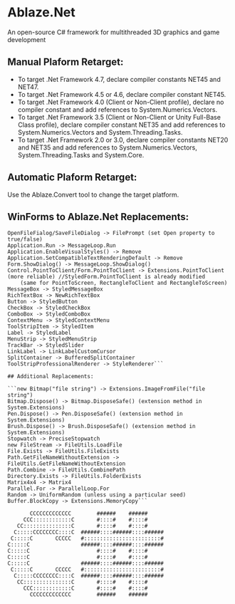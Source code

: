 # Ablaze.Net

An open-source C# framework for multithreaded 3D graphics and game development

## Manual Plaform Retarget:

- To target .Net Framework 4.7, declare compiler constants NET45 and NET47.
- To target .Net Framework 4.5 or 4.6, declare compiler constant NET45.
- To target .Net Framework 4.0 (Client or Non-Client profile), declare no compiler constant and add references to System.Numerics.Vectors.
- To target .Net Framework 3.5 (Client or Non-Client or Unity Full-Base Class profile), declare compiler constant NET35 and add references to System.Numerics.Vectors and System.Threading.Tasks.
- To target .Net Framework 2.0 or 3.0, declare compiler constants NET20 and NET35 and add references to System.Numerics.Vectors, System.Threading.Tasks and System.Core.

## Automatic Plaform Retarget:

Use the Ablaze.Convert tool to change the target platform.

## WinForms to Ablaze.Net Replacements:

```Form -> StyledForm (a customisable form) or GraphicsForm (if going to use OpenGL or a game loop)
OpenFileFialog/SaveFileDialog -> FilePrompt (set Open property to true/false)
Application.Run -> MessageLoop.Run
Application.EnableVisualStyles() -> Remove
Application.SetCompatibleTextRenderingDefault -> Remove
Form.ShowDialog() -> MessageLoop.ShowDialog()
Control.PointToClient/Form.PointToClient -> Extensions.PointToClient (more reliable) //StyledForm.PointToClient is already modified
	(same for PointToScreen, RectangleToClient and RectangleToScreen)
MessageBox -> StyledMessageBox
RichTextBox -> NewRichTextBox
Button -> StyledButton
CheckBox -> StyledCheckBox
ComboBox -> StyledComboBox
ContextMenu -> StyledContextMenu
ToolStripItem -> StyledItem
Label -> StyledLabel
MenuStrip -> StyledMenuStrip
TrackBar -> StyledSlider
LinkLabel -> LinkLabelCustomCursor
SplitContainer -> BufferedSplitContainer
ToolStripProfessionalRenderer -> StyleRenderer```

## Additional Replacements:

```new Bitmap("file string") -> Extensions.ImageFromFile("file string")
Bitmap.Dispose() -> Bitmap.DisposeSafe() (extension method in System.Extensions)
Pen.Dispose() -> Pen.DisposeSafe() (extension method in System.Extensions)
Brush.Dispose() -> Brush.DisposeSafe() (extension method in System.Extensions)
Stopwatch -> PreciseStopwatch
new FileStream -> FileUtils.LoadFile
File.Exists -> FileUtils.FileExists
Path.GetFileNameWithoutExtension -> FileUtils.GetFileNameWithoutExtension
Path.Combine -> FileUtils.CombinePath
Directory.Exists -> FileUtils.FolderExists
Matrix4x4 -> Matrix4
Parallel.For -> ParallelLoop.For
Random -> UniformRandom (unless using a particular seed)
Buffer.BlockCopy -> Extensions.MemoryCopy```

```
           CCCCCCCCCCCCC        ######    ######
         CCC::::::::::::C       #::::#    #::::#
       CC:::::::::::::::C       #::::#    #::::#
      C:::::CCCCCCCC::::C  ######::::######::::######
     C:::::C       CCCCC   #::::::::::::::::::::::::#
    C:::::C                ######::::######::::######
    C:::::C                     #::::#    #::::#
    C:::::C                     #::::#    #::::#
    C:::::C                ######::::######::::######
     C:::::C       CCCCC   #::::::::::::::::::::::::#
      C:::::CCCCCCCC::::C  ######::::######::::######
       CC:::::::::::::::C       #::::#    #::::#
         CCC::::::::::::C       #::::#    #::::#
           CCCCCCCCCCCCC        ######    ######
```